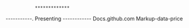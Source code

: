                *************
   -----------.  Presenting  ------------
Docs.github.com
Markup-data-price

